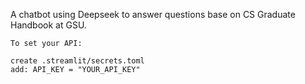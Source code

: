 A chatbot using Deepseek to answer questions base on CS Graduate Handbook at GSU.

    To set your API:

    create .streamlit/secrets.toml
    add: API_KEY = "YOUR_API_KEY"
